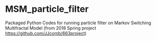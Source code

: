 # MSM_particle_filter
Packaged Python Codes for running particle filter on Markov Switching Multifractal Model (from 2018 Spring project https://github.com/JJcomb/663project)

